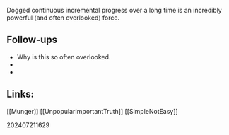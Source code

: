 Dogged continuous incremental progress over a long time is an incredibly powerful (and often overlooked) force.


## Follow-ups
- Why is this so often overlooked.
- 
- 

## Links: 
[[Munger]]
[[UnpopularImportantTruth]]
[[SimpleNotEasy]]


202407211629
